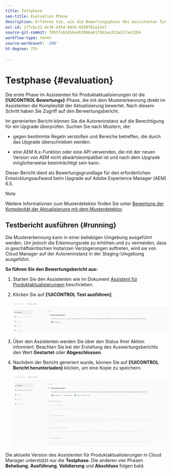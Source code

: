 ```yaml
---
title: Testphase
seo-title: Evaluation Phase
description: Erfahren Sie, wie die Bewertungsphase des Assistenten für Produktaktualisierungen mit der Mustererkennung die Komplexität des Upgrades bewertet.
exl-id: 1ffcbc21-dc36-435d-b83b-0209f81a15e7
source-git-commit: f855fa91656e4b3806a617d61ea313a51fae13b4
workflow-type: tm+mt
source-wordcount: '280'
ht-degree: 75%

---
```



# Testphase {#evaluation}

Die erste Phase im Assistenten für Produktaktualisierungen ist die **[!UICONTROL Bewertungs]**-Phase, die mit dem Mustererkennung direkt im Assistenten die Komplexität der Aktualisierung bewertet. Nach diesem Schritt haben Sie Zugriff auf den Berwertungsbericht.

Im generierten Bericht können Sie die Autoreninstanz auf die Berechtigung für ein Upgrade überprüfen. Suchen Sie nach Mustern, die:

* gegen bestimmte Regeln verstoßen und Bereiche betreffen, die durch das Upgrade überschrieben werden.

* eine AEM 6.x-Funktion oder eine API verwenden, die mit der neuen Version von AEM nicht abwärtskompatibel ist und nach dem Upgrade möglicherweise beeinträchtigt sein kann.

Dieser Bericht dient als Bewertungsgrundlage für den erforderlichen Entwicklungsaufwand beim Upgrade auf Adobe Experience Manager (AEM) 6.5.

>[!NOTE]
>
>Weitere Informationen zum Musterdetektor finden Sie unter [Bewertung der Komplexität der Aktualisierung mit dem Musterdetektor](https://experienceleague.adobe.com/docs/experience-manager-65/deploying/upgrading/pattern-detector.html?lang=de).

## Testbericht ausführen {#running}

Die Mustererkennung kann in einer beliebigen Umgebung ausgeführt werden. Um jedoch die Erkennungsrate zu erhöhen und zu vermeiden, dass in geschäftskritischen Instanzen Verzögerungen auftreten, wird sie von Cloud Manager auf der Autoreninstanz in der Staging-Umgebung ausgeführt.

**So führen Sie den Bewertungsbericht aus:**

1. Starten Sie den Assistenten wie im Dokument [Assistent für Produktaktualisierungen](/help/product-update-wizard/overview.md) beschrieben.

1. Klicken Sie auf **[!UICONTROL Test ausführen]**.

   ![Bewertung ausführen](/help/assets/Run-Evaluation.png)

1. Über den Assistenten werden Sie über den Status Ihrer Aktion informiert. Beachten Sie bei der Erstellung des Auswertungsberichts den Wert **Gestartet** oder **Abgeschlossen**.

1. Nachdem der Bericht generiert wurde, können Sie auf **[!UICONTROL Bericht herunterladen]** klicken, um eine Kopie zu speichern.

   ![Erstellter Bericht](/help/assets/Evaluation-1.png)

Die aktuelle Version des Assistenten für Produktaktualisierungen in Cloud Manager unterstützt nur die **Testphase**. Die anderen vier Phasen **Behebung**, **Ausführung**, **Validierung** und **Abschluss** folgen bald.
